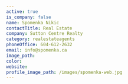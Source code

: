 ```yaml
---
active: true
is_company: false
name: Spomenka Nikic
contactTitle: Real Estate
company: Sutton Centre Realty
category: realestateagents
phoneOffice: 604-612-2632
email: info@spomenka.ca
image_path:
color:
website:
profile_image_path: /images/spomenka-web.jpg
---
```



